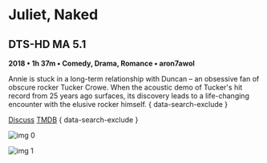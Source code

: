 # Juliet, Naked

## DTS-HD MA 5.1

**2018 • 1h 37m • Comedy, Drama, Romance • aron7awol**

Annie is stuck in a long-term relationship with Duncan – an obsessive fan of obscure rocker Tucker Crowe. When the acoustic demo of Tucker's hit record from 25 years ago surfaces, its discovery leads to a life-changing encounter with the elusive rocker himself.
{ data-search-exclude }

[Discuss](https://www.avsforum.com/threads/bass-eq-for-filtered-movies.2995212/post-57109142)  [TMDB](https://www.themoviedb.org/movie/458344)
{ data-search-exclude }

![img 0](https://i.imgur.com/xp275FV.jpg)

![img 1](https://i.imgur.com/Pk5ndds.png)

